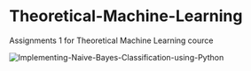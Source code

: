# Theoretical-Machine-Learning
Assignments 1 for Theoretical Machine Learning cource

![Implementing-Naive-Bayes-Classification-using-Python](https://user-images.githubusercontent.com/73169639/204856558-7982b957-602f-4d55-b576-68c3c1fa3ae7.png)
